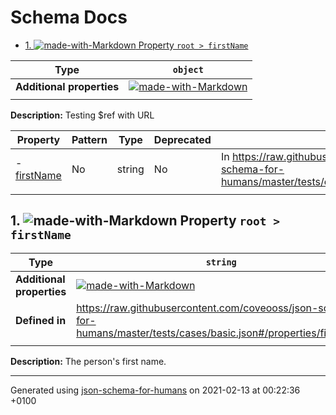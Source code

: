 # Schema Docs

- [1. ![made-with-Markdown](https://img.shields.io/badge/Optional-yellow) Property `root > firstName`](#firstName)

| Type | `object` |
| ---- | --- |
| **Additional properties** |[![made-with-Markdown](https://img.shields.io/badge/Any%20type-allowed-green)](# "Additional Properties of any type are allowed.")|
|  |  |

**Description:** Testing $ref with URL

| Property | Pattern | Type | Deprecated | Definition | Title/Description |
| -------- | ------- | ---- | ---------- | ---------- | ----------------- |
|-  [firstName](#firstName)|No|string|No| In https://raw.githubusercontent.com/coveooss/json-schema-for-humans/master/tests/cases/basic.json#/properties/firstName|The person's first name.|
|  |  |  |  |  |

## <a name="firstName"></a>1. ![made-with-Markdown](https://img.shields.io/badge/Optional-yellow) Property `root > firstName`

| Type | `string` |
| ---- | --- |
| **Additional properties** |[![made-with-Markdown](https://img.shields.io/badge/Any%20type-allowed-green)](# "Additional Properties of any type are allowed.")|
| **Defined in** | https://raw.githubusercontent.com/coveooss/json-schema-for-humans/master/tests/cases/basic.json#/properties/firstName |
|  |  |

**Description:** The person's first name.

----------------------------------------------------------------------------------------------------------------------------
Generated using [json-schema-for-humans](https://github.com/coveooss/json-schema-for-humans) on 2021-02-13 at 00:22:36 +0100